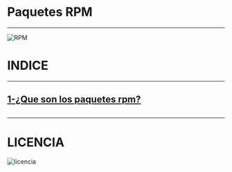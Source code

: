 # Paquetes RPM

***
![RPM](https://github.com/ArturoKronos/PaquetesRPM/assets/145538520/eb0a7daa-8730-45a0-b257-3fabf12ce3e6)



# INDICE
***

## [1-¿Que son los paquetes rpm? ](/introduccion.md)
## 
##


***
# LICENCIA

![licencia](https://github.com/ArturoKronos/PaquetesRPM/assets/145538520/97040aa1-7104-4dff-9ada-95e843961aba)




